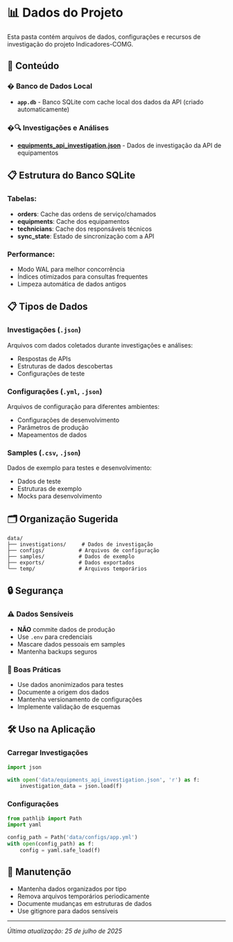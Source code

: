 # 📊 Dados do Projeto

Esta pasta contém arquivos de dados, configurações e recursos de investigação do projeto Indicadores-COMG.

## 📁 Conteúdo

### �️ Banco de Dados Local
- **`app.db`** - Banco SQLite com cache local dos dados da API (criado automaticamente)

### �🔍 Investigações e Análises
- **[equipments_api_investigation.json](./equipments_api_investigation.json)** - Dados de investigação da API de equipamentos

## 📋 Estrutura do Banco SQLite

### Tabelas:
- **orders**: Cache das ordens de serviço/chamados
- **equipments**: Cache dos equipamentos  
- **technicians**: Cache dos responsáveis técnicos
- **sync_state**: Estado de sincronização com a API

### Performance:
- Modo WAL para melhor concorrência
- Índices otimizados para consultas frequentes
- Limpeza automática de dados antigos

## 📋 Tipos de Dados

### Investigações (`.json`)
Arquivos com dados coletados durante investigações e análises:
- Respostas de APIs
- Estruturas de dados descobertas
- Configurações de teste

### Configurações (`.yml`, `.json`)
Arquivos de configuração para diferentes ambientes:
- Configurações de desenvolvimento
- Parâmetros de produção
- Mapeamentos de dados

### Samples (`.csv`, `.json`)
Dados de exemplo para testes e desenvolvimento:
- Dados de teste
- Estruturas de exemplo
- Mocks para desenvolvimento

## 🗂️ Organização Sugerida

```
data/
├── investigations/     # Dados de investigação
├── configs/           # Arquivos de configuração
├── samples/           # Dados de exemplo
├── exports/           # Dados exportados
└── temp/              # Arquivos temporários
```

## 🔒 Segurança

### ⚠️ Dados Sensíveis
- **NÃO** commite dados de produção
- Use `.env` para credenciais
- Mascare dados pessoais em samples
- Mantenha backups seguros

### 📝 Boas Práticas
- Use dados anonimizados para testes
- Documente a origem dos dados
- Mantenha versionamento de configurações
- Implemente validação de esquemas

## 🛠️ Uso na Aplicação

### Carregar Investigações
```python
import json

with open('data/equipments_api_investigation.json', 'r') as f:
    investigation_data = json.load(f)
```

### Configurações
```python
from pathlib import Path
import yaml

config_path = Path('data/configs/app.yml')
with open(config_path) as f:
    config = yaml.safe_load(f)
```

## 📝 Manutenção

- Mantenha dados organizados por tipo
- Remova arquivos temporários periodicamente
- Documente mudanças em estruturas de dados
- Use gitignore para dados sensíveis

---

*Última atualização: 25 de julho de 2025*
